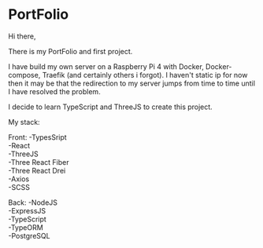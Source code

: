 # PortFolio
Hi there,

There is my PortFolio and first project.

I have build my own server on a Raspberry Pi 4 with Docker,
Docker-compose, Traefik (and certainly 
others i forgot). I haven't static ip for now 
then it may be that the redirection to my server jumps from time to time until I have resolved the problem.

I decide to learn TypeScript and ThreeJS to create this project.

My stack:

Front:
-TypesSript  
-React  
-ThreeJS  
-Three React Fiber  
-Three React Drei  
-Axios  
-SCSS  

Back:
-NodeJS  
-ExpressJS  
-TypeScript  
-TypeORM  
-PostgreSQL  
